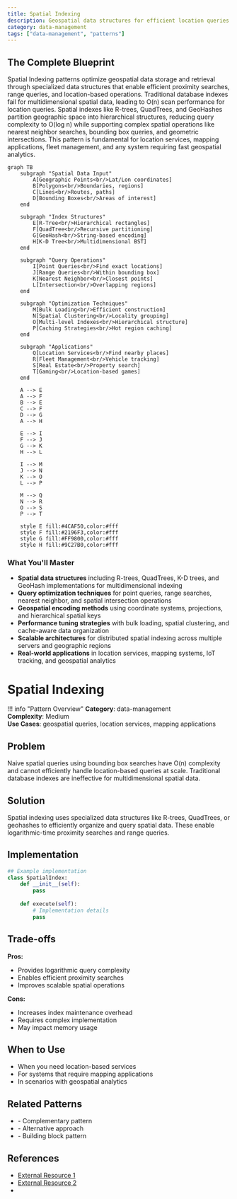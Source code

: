 ```yaml
---
title: Spatial Indexing
description: Geospatial data structures for efficient location queries
category: data-management
tags: ["data-management", "patterns"]
---
```


## The Complete Blueprint

Spatial Indexing patterns optimize geospatial data storage and retrieval through specialized data structures that enable efficient proximity searches, range queries, and location-based operations. Traditional database indexes fail for multidimensional spatial data, leading to O(n) scan performance for location queries. Spatial indexes like R-trees, QuadTrees, and GeoHashes partition geographic space into hierarchical structures, reducing query complexity to O(log n) while supporting complex spatial operations like nearest neighbor searches, bounding box queries, and geometric intersections. This pattern is fundamental for location services, mapping applications, fleet management, and any system requiring fast geospatial analytics.

```mermaid
graph TB
    subgraph "Spatial Data Input"
        A[Geographic Points<br/>Lat/Lon coordinates]
        B[Polygons<br/>Boundaries, regions]
        C[Lines<br/>Routes, paths]
        D[Bounding Boxes<br/>Areas of interest]
    end
    
    subgraph "Index Structures"
        E[R-Tree<br/>Hierarchical rectangles]
        F[QuadTree<br/>Recursive partitioning]
        G[GeoHash<br/>String-based encoding]
        H[K-D Tree<br/>Multidimensional BST]
    end
    
    subgraph "Query Operations"
        I[Point Queries<br/>Find exact locations]
        J[Range Queries<br/>Within bounding box]
        K[Nearest Neighbor<br/>Closest points]
        L[Intersection<br/>Overlapping regions]
    end
    
    subgraph "Optimization Techniques"
        M[Bulk Loading<br/>Efficient construction]
        N[Spatial Clustering<br/>Locality grouping]
        O[Multi-level Indexes<br/>Hierarchical structure]
        P[Caching Strategies<br/>Hot region caching]
    end
    
    subgraph "Applications"
        Q[Location Services<br/>Find nearby places]
        R[Fleet Management<br/>Vehicle tracking]
        S[Real Estate<br/>Property search]
        T[Gaming<br/>Location-based games]
    end
    
    A --> E
    A --> F
    B --> E
    C --> F
    D --> G
    A --> H
    
    E --> I
    F --> J
    G --> K
    H --> L
    
    I --> M
    J --> N
    K --> O
    L --> P
    
    M --> Q
    N --> R
    O --> S
    P --> T
    
    style E fill:#4CAF50,color:#fff
    style F fill:#2196F3,color:#fff
    style G fill:#FF9800,color:#fff
    style H fill:#9C27B0,color:#fff
```

### What You'll Master

- **Spatial data structures** including R-trees, QuadTrees, K-D trees, and GeoHash implementations for multidimensional indexing
- **Query optimization techniques** for point queries, range searches, nearest neighbor, and spatial intersection operations
- **Geospatial encoding methods** using coordinate systems, projections, and hierarchical spatial keys
- **Performance tuning strategies** with bulk loading, spatial clustering, and cache-aware data organization
- **Scalable architectures** for distributed spatial indexing across multiple servers and geographic regions  
- **Real-world applications** in location services, mapping systems, IoT tracking, and geospatial analytics

# Spatial Indexing

!!! info "Pattern Overview"
    **Category**: data-management  
    **Complexity**: Medium  
    **Use Cases**: geospatial queries, location services, mapping applications

## Problem

Naive spatial queries using bounding box searches have O(n) complexity and cannot efficiently handle location-based queries at scale. Traditional database indexes are ineffective for multidimensional spatial data.

## Solution

Spatial indexing uses specialized data structures like R-trees, QuadTrees, or geohashes to efficiently organize and query spatial data. These enable logarithmic-time proximity searches and range queries.

## Implementation

```python
## Example implementation
class SpatialIndex:
    def __init__(self):
        pass
    
    def execute(self):
        # Implementation details
        pass
```

## Trade-offs

**Pros:**
- Provides logarithmic query complexity
- Enables efficient proximity searches
- Improves scalable spatial operations

**Cons:**
- Increases index maintenance overhead
- Requires complex implementation
- May impact memory usage

## When to Use

- When you need location-based services
- For systems that require mapping applications
- In scenarios with geospatial analytics

## Related Patterns

- <!-- TODO: Add actual pattern link --> - Complementary pattern
- <!-- TODO: Add actual pattern link --> - Alternative approach
- <!-- TODO: Add actual pattern link --> - Building block pattern

## References

- [External Resource 1](#)
- [External Resource 2](#)
- <!-- TODO: Add Case Study Example -->
